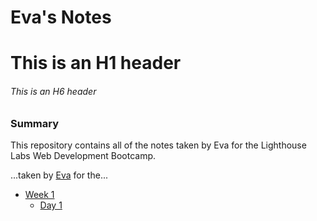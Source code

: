 # Eva's Notes
# This is an H1 header 
###### This is an H6 header 

### Summary 

This repository contains all of the notes taken by Eva for the Lighthouse Labs Web Development Bootcamp.

...taken by [Eva](https://github.com/ealhl/lighthouse-web-notes) for the...

* [Week 1](/Week_1)
  * [Day 1](/Week_1/Day_1)
    